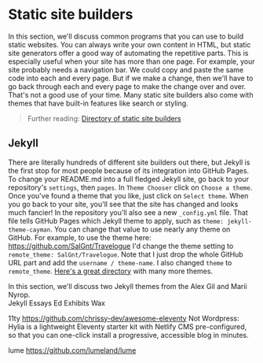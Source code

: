 # Static site builders 

In this section, we'll discuss common programs that you can use to build static websites.  You can always write your own content in HTML, but static site generators offer a good way of automating the repetitive parts.  This is especially useful when your site has more than one page. For example, your site probably needs a navigation bar.  We could copy and paste the same code into each and every page.  But if we make a change, then we'll have to go back through each and every page to make the change over and over.  That's not a good use of your time.  Many static site builders also come with themes that have built-in features like search or styling.   

> Further reading:
> [Directory of static site builders](https://jamstack.org/generators/)

## Jekyll 
There are literally hundreds of different site builders out there, but Jekyll is the first stop for most people because of its integration into GitHub Pages. To change your README.md into a full fledged Jekyll site, go back to your repository's `settings`, then `pages`.  In `Theme Chooser` click on `Choose a theme`.  Once you've found a theme that you like, just click on `Select theme`.  When you go back to your site, you'll see that the site has changed and looks much fancier!  In the repository you'll also see a new `_config.yml` file. That file tells GitHub Pages which Jekyll theme to apply, such as `theme: jekyll-theme-cayman`. You can change that value to use nearly any theme on GitHub.  For example, to use the theme here: https://github.com/SalGnt/Travelogue I'd change the theme setting to `remote_theme: SalGnt/Travelogue`. Note that I just drop the whole GitHub URL part and add the `username / theme-name`. I also changed `theme` to `remote_theme`.  [Here's a great directory](http://drjekyllthemes.github.io/) with many more themes.


In this section, we'll discuss two Jekyll themes from the Alex Gil and Marii Nyrop.  
Jekyll Essays Ed Exhibits Wax

11ty https://github.com/chrissy-dev/awesome-eleventy Not Wordpress: Hylia is a lightweight Eleventy starter kit with Netlify CMS pre-configured, so that you can one-click install a progressive, accessible blog in minutes.

lume https://github.com/lumeland/lume
